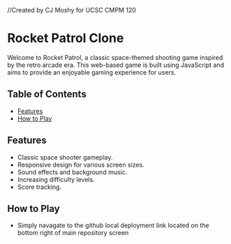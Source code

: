 //Created by CJ Moshy for UCSC CMPM 120
# Rocket Patrol Clone

Welcome to Rocket Patrol, a classic space-themed shooting game inspired by the retro arcade era. This web-based game is built using JavaScript and aims to provide an enjoyable gaming experience for users.

## Table of Contents

- [Features](#features)
- [How to Play](#how-to-play)

## Features

- Classic space shooter gameplay.
- Responsive design for various screen sizes.
- Sound effects and background music.
- Increasing difficulty levels.
- Score tracking.

## How to Play
- Simply navagate to the github local deployment link located on the bottom right of main repository screen
